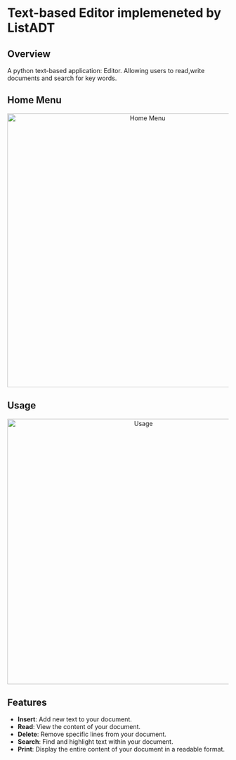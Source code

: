 # Text-based Editor implemeneted by ListADT

## Overview
A python text-based application: Editor. 
Allowing users to read,write documents and search for key words.

## Home Menu
<p align="center">
<img width="623" alt="Home Menu" src="https://github.com/JingyanLou/TextBasedEditor/assets/92469426/1269acba-62cb-4bec-9342-45e4d1bbb90f">
</p>

## Usage
<p align="center">
<img width="604" alt="Usage" src="https://github.com/JingyanLou/TextBasedEditor/assets/92469426/c83951a3-0e87-42e7-9293-d85654ff8385">
</p>

## Features
- **Insert**: Add new text to your document.
- **Read**: View the content of your document.
- **Delete**: Remove specific lines from your document.
- **Search**: Find and highlight text within your document.
- **Print**: Display the entire content of your document in a readable format.
